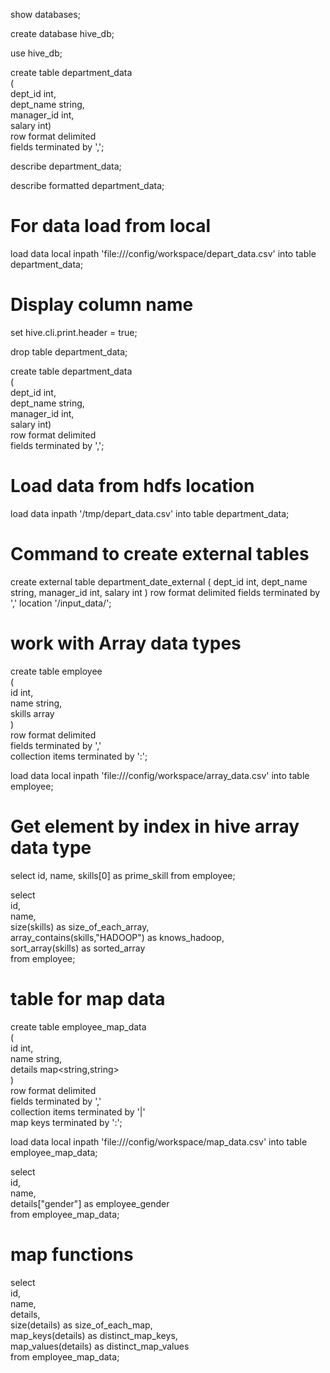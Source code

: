 show databases;

create database hive_db;

use hive_db;

create table department_data                                                                                                            
    (                                                                                                                                       
    dept_id int,                                                                                                                            
    dept_name string,                                                                                                                       
    manager_id int,                                                                                                                         
    salary int)                                                                                                                             
    row format delimited                                                                                                                    
    fields terminated by ','; 
    
describe department_data;

describe formatted department_data;

# For data load from local
load data local inpath 'file:///config/workspace/depart_data.csv' into table department_data; 

# Display column name
set hive.cli.print.header = true;

drop table department_data;

create table department_data                                                                                                            
    (                                                                                                                                       
    dept_id int,                                                                                                                            
    dept_name string,                                                                                                                       
    manager_id int,                                                                                                                         
    salary int)                                                                                                                             
    row format delimited                                                                                                                    
    fields terminated by ','; 

# Load data from hdfs location
load data inpath '/tmp/depart_data.csv' into table department_data;


# Command to create external tables
create external table department_date_external
    (
    dept_id int,
    dept_name string,
    manager_id int,
    salary int
    )
    row format delimited
    fields terminated by ','
    location '/input_data/';
    
 # work with Array data types

create table employee                                                                                                                   
    (                                                                                                                                       
    id int,                                                                                                                                 
    name string,                                                                                                                            
    skills array<string>                                                                                                                    
    )                                                                                                                                       
    row format delimited                                                                                                                    
    fields terminated by ','                                                                                                                
    collection items terminated by ':';                                                                                                     

load data local inpath 'file:///config/workspace/array_data.csv' into table employee; 


# Get element by index in hive array data type

select id, name, skills[0] as prime_skill from employee;

select                                                                                                                                  
    id,                                                                                                                                     
    name,                                                                                                                                   
    size(skills) as size_of_each_array,                                                                                                     
    array_contains(skills,"HADOOP") as knows_hadoop,                                                                                        
    sort_array(skills) as sorted_array                                                                                                                 
    from employee; 
    
# table for map data

create table employee_map_data                                                                                                          
    (                                                                                                                                       
    id int,                                                                                                                                 
    name string,                                                                                                                            
    details map<string,string>                                                                                                              
    )                                                                                                                                       
    row format delimited                                                                                                                    
    fields terminated by ','                                                                                                                
    collection items terminated by '|'                                                                                                      
    map keys terminated by ':';
    
 load data local inpath 'file:///config/workspace/map_data.csv' into table employee_map_data;
 
 select                                                                                                                                  
    id,                                                                                                                                     
    name,                                                                                                                                   
    details["gender"] as employee_gender                                                                                                    
    from employee_map_data; 
 
 # map functions
 select                                                                                                                                  
    id,                                                                                                                                     
    name,                                                                                                                                   
    details,                                                                                                                                
    size(details) as size_of_each_map,                                                                                                      
    map_keys(details) as distinct_map_keys,                                                                                                 
    map_values(details) as distinct_map_values                                                                                              
    from employee_map_data; 
